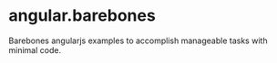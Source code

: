 # angular.barebones

Barebones angularjs examples to accomplish manageable tasks with minimal code.


